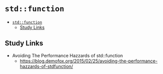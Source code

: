 # `std::function`

- [`std::function`](#stdfunction)
  - [Study Links](#study-links)

## Study Links

- Avoiding The Performance Hazzards of std::function
  - <https://blog.demofox.org/2015/02/25/avoiding-the-performance-hazzards-of-stdfunction/>

